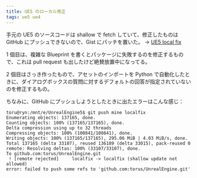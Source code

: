 ```yaml
---
title: UE5 のローカル修正
tags: ue5 ue4
---
```


手元の UE5 のソースコードは shallow で fetch していて、修正したものは GitHub にプッシュできないので、Gist にパッチを置いた。
→ [UE5 local fix](https://gist.github.com/torus/44139605ffb744c607e4bb1c31fc6abe)

1 個目は、複雑な Blueprint を書くとパッケージに失敗するのを修正するもので、これは pull request も出したけど絶賛放置中になってる。

2 個目はさっき作ったもので、アセットのインポートを Python で自動化したときに、ダイアログボックスの質問に対するデフォルトの回答が指定されていないのを修正するもの。

ちなみに、GitHub にプッシュしようとしたときに出たエラーはこんな感じ：

```
toru@ryn:/mnt/e/UnrealEngine5$ git push mine localfix
Enumerating objects: 137165, done.
Counting objects: 100% (137165/137165), done.
Delta compression using up to 32 threads
Compressing objects: 100% (100841/100841), done.
Writing objects: 100% (137165/137165), 295.06 MiB | 4.03 MiB/s, done.
Total 137165 (delta 33107), reused 136189 (delta 33015), pack-reused 0
remote: Resolving deltas: 100% (33107/33107), done.
To github.com:torus/UnrealEngine.git
 ! [remote rejected]     localfix -> localfix (shallow update not allowed)
error: failed to push some refs to 'github.com:torus/UnrealEngine.git'
```
